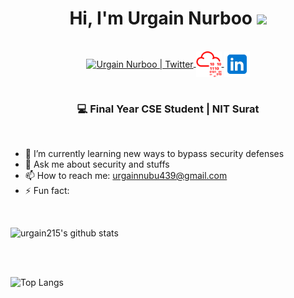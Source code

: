 <div align="center">
 <h1> Hi, I'm Urgain Nurboo <img src="https://media.giphy.com/media/hvRJCLFzcasrR4ia7z/giphy.gif" width="35px"></h1>
</div>

<br>

<div align="center">
  
  <a href="https://twitter.com/7h3bl4ckfly" target="_blank">
    <img align="center" alt="Urgain Nurboo | Twitter" width="41px" src="https://raw.githubusercontent.com/anuraghazra/anuraghazra/master/assets/twitter.svg" />
  </a>
  
  <a href="https://tryhackme.com/p/urgain215" target="_blank">
    <img align="center" alt="Urgain Nurboo | TryHackMe" width="41px" src="https://github.com/urgain215/urgain215/blob/master/assets/tryhackme-red.svg" />
  </a>

 <a href="https://linkedin.com/in/urgain" target="_blank">
    <img align="center" alt="Urgain Nurboo | LinkedIn" width="41px" src="https://github.com/urgain215/urgain215/blob/master/assets/linkedin.svg" />
  </a>
  

 </div>

<br>

<div align="center">
<h3>💻 Final Year CSE Student | NIT Surat </h3>
</div>

<br>

<!--
- 🔭 I’m currently working on ...
- 🌱 I’m currently learning ...
- 👯 I’m looking to collaborate on ...
- 🤔 I’m looking for help with ...
- 😄 Pronouns: ...
-->
- 🌱 I’m currently learning new ways to bypass security defenses
- 💬 Ask me about security and stuffs
- 📫 How to reach me: urgainnubu439@gmail.com
- ⚡ Fun fact: 

<br>

![urgain215's github stats](https://github-readme-stats.vercel.app/api?username=urgain215&count_private=true&show_icons=true&theme=default)

<br>
<br>

![Top Langs](https://github-readme-stats.vercel.app/api/top-langs/?username=urgain215&langs_count=8)

<br>

<!--
**urgain215/urgain215** is a ✨ _special_ ✨ repository because its `README.md` (this file) appears on your GitHub profile.

Here are some ideas to get you started:

- 🔭 I’m currently working on ...
- 🌱 I’m currently learning ...
- 👯 I’m looking to collaborate on ...
- 🤔 I’m looking for help with ...
- 💬 Ask me about ...
- 📫 How to reach me: ...
- 😄 Pronouns: ...
- ⚡ Fun fact: ...
-->
